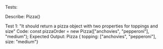 Tests:

Describe: Pizza()

Test 1: "It should return a pizza object with two properties for toppings and size"
Code: const pizzaOrder = new Pizza(["anchovies", "pepperoni"], "medium");
Expected Output: Pizza { topping: ["anchovies", "pepperoni"], size: "medium"}